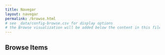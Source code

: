 ```yaml
---
title: Navegar
layout: navegar
permalink: /browse.html
# see _data/config-browse.csv for display options
# the Browse visualization will be added below the content in this file
---
```


## Browse Items
